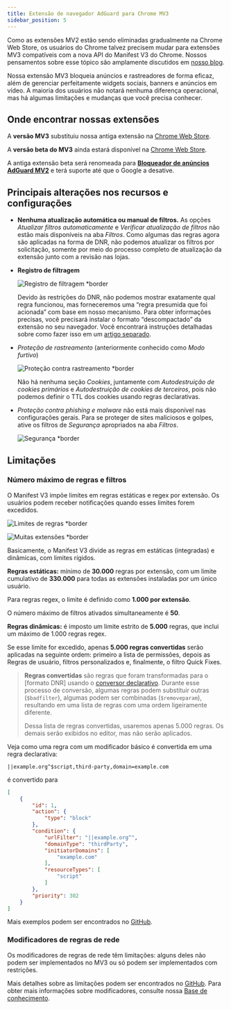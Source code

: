 ```yaml
---
title: Extensão de navegador AdGuard para Chrome MV3
sidebar_position: 5
---
```


Como as extensões MV2 estão sendo eliminadas gradualmente na Chrome Web Store, os usuários do Chrome talvez precisem mudar para extensões MV3 compatíveis com a nova API do Manifest V3 do Chrome. Nossos pensamentos sobre esse tópico são amplamente discutidos em [nosso blog](https://adguard.com/pt_br/blog/tag/manifest-v3.html).

Nossa extensão MV3 bloqueia anúncios e rastreadores de forma eficaz, além de gerenciar perfeitamente widgets sociais, banners e anúncios em vídeo. A maioria dos usuários não notará nenhuma diferença operacional, mas há algumas limitações e mudanças que você precisa conhecer.

## Onde encontrar nossas extensões

A **versão MV3** substituiu nossa antiga extensão na [Chrome Web Store](https://chromewebstore.google.com/detail/adguard-adblocker/bgnkhhnnamicmpeenaelnjfhikgbkllg).

A **versão beta do MV3** ainda estará disponível na [Chrome Web Store](https://chromewebstore.google.com/detail/adguard-adblocker-mv3-exp/apjcbfpjihpedihablmalmbbhjpklbdf).

A antiga extensão beta será renomeada para [**Bloqueador de anúncios AdGuard MV2**](https://chromewebstore.google.com/detail/adguard-adblocker-beta/gfggjaccafhcbfogfkogggoepomehbjl) e terá suporte até que o Google a desative.

## Principais alterações nos recursos e configurações

- **Nenhuma atualização automática ou manual de filtros.** As opções _Atualizar filtros automaticamente_ e _Verificar atualização de filtros_ não estão mais disponíveis na aba _Filtros_. Como algumas das regras agora são aplicadas na forma de DNR, não podemos atualizar os filtros por solicitação, somente por meio do processo completo de atualização da extensão junto com a revisão nas lojas.

- **Registro de filtragem**

    ![Registro de filtragem \*border](https://cdn.adtidy.org/content/blog/mv3/new/log.png)

    Devido às restrições do DNR, não podemos mostrar exatamente qual regra funcionou, mas forneceremos uma “regra presumida que foi acionada” com base em nosso mecanismo. Para obter informações precisas, você precisará instalar o formato “descompactado” da extensão no seu navegador. Você encontrará instruções detalhadas sobre como fazer isso em um [artigo separado](/adguard-browser-extension/solving-problems/debug-rules/).

- _Proteção de rastreamento_ (anteriormente conhecido como _Modo furtivo_)

    ![Proteção contra rastreamento \*border](https://cdn.adtidy.org/content/blog/mv3/new/tracking_screen.png)

    Não há nenhuma seção _Cookies_, juntamente com _Autodestruição de cookies primários_ e _Autodestruição de cookies de terceiros_, pois não podemos definir o TTL dos cookies usando regras declarativas.

- _Proteção contra phishing e malware_ não está mais disponível nas configurações gerais. Para se proteger de sites maliciosos e golpes, ative os filtros de _Segurança_ apropriados na aba _Filtros_.

    ![Segurança \*border](https://cdn.adtidy.org/content/blog/mv3/new/security.png)

## Limitações

### Número máximo de regras e filtros

O Manifest V3 impõe limites em regras estáticas e regex por extensão. Os usuários podem receber notificações quando esses limites forem excedidos.

![Limites de regras \*border](https://cdn.adtidy.org/content/blog/new/rulelimits.png)

![Muitas extensões \*border](https://cdn.adtidy.org/content/blog/new/other_extension.png)

Basicamente, o Manifest V3 divide as regras em estáticas (integradas) e dinâmicas, com limites rígidos.

**Regras estáticas:** mínimo de **30.000** regras por extensão, com um limite cumulativo de **330.000** para todas as extensões instaladas por um único usuário.

Para regras regex, o limite é definido como **1.000 por extensão**.

O número máximo de filtros ativados simultaneamente é **50**.

**Regras dinâmicas:** é imposto um limite estrito de **5.000** regras, que inclui um máximo de 1.000 regras regex.

Se esse limite for excedido, apenas **5.000 regras convertidas** serão aplicadas na seguinte ordem: primeiro a lista de permissões, depois as Regras de usuário, filtros personalizados e, finalmente, o filtro Quick Fixes.

> **Regras convertidas** são regras que foram transformadas
> para o \[formato DNR] usando o [conversor declarativo][github-declarative-converter].
> Durante esse processo de conversão, algumas regras podem substituir outras (`$badfilter`), algumas podem ser combinadas (`$removeparam`),
> resultando em uma lista de regras com uma ordem ligeiramente diferente.
>
> Dessa lista de regras convertidas, usaremos apenas 5.000 regras. Os demais serão exibidos no editor, mas não serão aplicados.

Veja como uma regra com um modificador básico é convertida em uma regra declarativa:

```adblock
||example.org^$script,third-party,domain=example.com
```

é convertido para

```json
[
    {
        "id": 1,
        "action": {
            "type": "block"
        },
        "condition": {
            "urlFilter": "||example.org^",
            "domainType": "thirdParty",
            "initiatorDomains": [
                "example.com"
            ],
            "resourceTypes": [
                "script"
            ]
        },
        "priority": 302
    }
]
```

Mais exemplos podem ser encontrados no [GitHub][github-declarative-converter-examples].

### Modificadores de regras de rede

Os modificadores de regras de rede têm limitações: alguns deles não podem ser implementados no MV3 ou só podem ser implementados com restrições.

Mais detalhes sobre as limitações podem ser encontrados no [GitHub][github-declarative-converter].
Para obter mais informações sobre modificadores, consulte nossa [Base de conhecimento](/general/ad-filtering/create-own-filters).

[DNR format]: https://developer.chrome.com/docs/extensions/reference/api/declarativeNetRequest#build-rules
[github-declarative-converter]: https://github.com/AdguardTeam/tsurlfilter/tree/master/packages/tsurlfilter/src/rules/declarative-converter#table-of-contents
[github-declarative-converter-examples]: https://github.com/AdguardTeam/tsurlfilter/tree/master/packages/tsurlfilter/src/rules/declarative-converter#basic-examples
